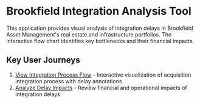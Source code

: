 # Brookfield Integration Analysis Tool

This application provides visual analysis of integration delays in Brookfield Asset Management's real estate and infrastructure portfolios. The interactive flow chart identifies key bottlenecks and their financial impacts.

## Key User Journeys

1. [View Integration Process Flow](docs/journeys/view-integration-flow.md) - Interactive visualization of acquisition integration process with delay annotations
2. [Analyze Delay Impacts](docs/journeys/analyze-impacts.md) - Review financial and operational impacts of integration delays
